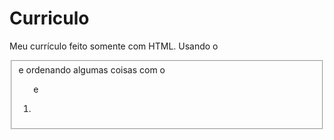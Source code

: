 # Curriculo
Meu currículo feito somente com HTML. Usando o <fieldset> e ordenando algumas coisas com o <ol> e <li>
